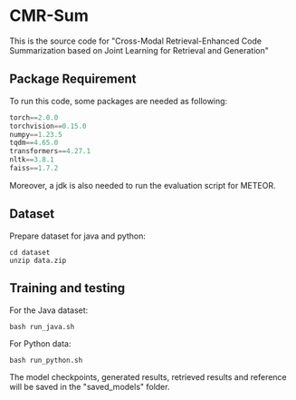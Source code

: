 # CMR-Sum
This is the source code for "Cross-Modal Retrieval-Enhanced Code Summarization based on Joint Learning for Retrieval and Generation"

## Package Requirement

To run this code, some packages are needed as following:

```python
torch==2.0.0
torchvision==0.15.0
numpy==1.23.5
tqdm==4.65.0
transformers==4.27.1
nltk==3.8.1
faiss==1.7.2
```
Moreover, a jdk is also needed to run the evaluation script for METEOR.

## Dataset
Prepare dataset for java and python:
```
cd dataset
unzip data.zip
```

## Training and testing
For the Java dataset:
```
bash run_java.sh
```
For Python data:
```
bash run_python.sh
```
The model checkpoints, generated results, retrieved results and reference will be saved in the "saved_models" folder. 



